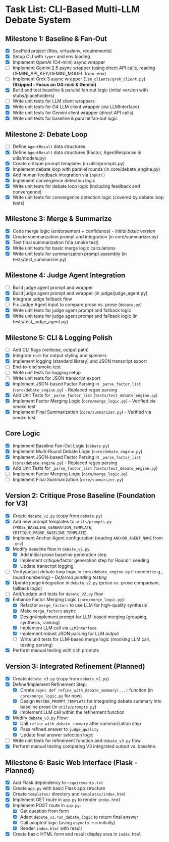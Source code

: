 # Task List: CLI-Based Multi-LLM Debate System

## Milestone 1: Baseline & Fan‑Out
- [x] Scaffold project (files, virtualenv, requirements)
- [x] Setup CLI with `typer` and env loading
- [x] Implement OpenAI (O4-mini) async wrapper
- [ ] Implement Gemini 2.5 async wrapper (using direct API calls, reading GEMINI_API_KEY/GEMINI_MODEL from .env)
- [ ] Implement Grok 3 async wrapper (`llm_clients/grok_client.py`) **(Skipped - Focus on O4-mini & Gemini)**
- [x] Build and test baseline & parallel fan‑out logic (initial version with stubs/placeholders)
- [ ] Write unit tests for LLM client wrappers
- [x] Write unit tests for O4 LLM client wrapper (via LLMInterface)
- [x] Write unit tests for Gemini client wrapper (direct API calls)
- [x] Write unit tests for baseline & parallel fan‑out logic

## Milestone 2: Debate Loop
- [ ] Define `AgentResult` data structures
- [x] Define `AgentResult` data structures (Factor, AgentResponse in utils/models.py)
- [x] Create critique prompt templates (in utils/prompts.py)
- [x] Implement debate loop with parallel rounds (in core/debate_engine.py)
- [x] Add human feedback integration via `input()`
- [x] Implement convergence detection logic
- [x] Write unit tests for debate loop logic (including feedback and convergence)
- [x] Write unit tests for convergence detection logic (covered by debate loop tests)

## Milestone 3: Merge & Summarize
- [x] Code merge logic (endorsement + confidence) - *Initial basic version*
- [x] Create summarization prompt and integration (in core/summarizer.py)
- [x] Test final summarization (Via smoke test)
- [x] Write unit tests for basic merge logic calculations
- [x] Write unit tests for summarization prompt assembly (in tests/test_summarizer.py)

## Milestone 4: Judge Agent Integration
- [ ] Build judge agent prompt and wrapper
- [x] Build judge agent prompt and wrapper (in judge/judge_agent.py)
- [x] Integrate judge fallback flow
- [ ] Fix Judge Agent input to compare prose vs. prose (`debate.py`)
- [x] Write unit tests for judge agent prompt and fallback logic
- [x] Write unit tests for judge agent prompt and fallback logic (in tests/test_judge_agent.py)

## Milestone 5: CLI & Logging Polish
- [ ] Add CLI flags (verbose, output path)
- [x] Integrate `rich` for output styling and spinners
- [x] Implement logging (standard library) and JSON transcript export
- [ ] End-to-end smoke test
- [ ] Write unit tests for logging setup
- [ ] Write unit tests for JSON transcript export
- [x] Implement JSON-based Factor Parsing in `_parse_factor_list` (`core/debate_engine.py`) - Replaced regex parsing
- [x] Add Unit Tests for `_parse_factor_list` (`tests/test_debate_engine.py`)
- [x] Implement Factor Merging Logic (`core/merge_logic.py`) - Verified via smoke test
- [x] Implement Final Summarization (`core/summarizer.py`) - Verified via smoke test

## Core Logic
- [x] Implement Baseline Fan-Out Logic (`debate.py`)
- [x] Implement Multi-Round Debate Logic (`core/debate_engine.py`)
- [x] Implement JSON-based Factor Parsing in `_parse_factor_list` (`core/debate_engine.py`) - Replaced regex parsing
- [x] Add Unit Tests for `_parse_factor_list` (`tests/test_debate_engine.py`)
- [ ] Implement Factor Merging Logic (`core/merge_logic.py`)
- [ ] Implement Final Summarization (`core/summarizer.py`)

## Version 2: Critique Prose Baseline (Foundation for V3)

- [x] Create `debate_v2.py` (copy from `debate.py`)
- [x] Add new prompt templates to `utils/prompts.py` (`PROSE_BASELINE_GENERATION_TEMPLATE`, `CRITIQUE_PROSE_BASELINE_TEMPLATE`)
- [x] Implement Anchor Agent configuration (reading `ANCHOR_AGENT_NAME` from `.env`)
- [x] Modify baseline flow in `debate_v2.py`:
    - [x] Add initial prose baseline generation step
    - [x] Implement critique/factor generation step for Round 1 seeding
    - [x] Update transcript logging
- [ ] Verify/adjust debate loop logic in `core/debate_engine.py` if needed (e.g., round numbering) - *Deferred pending testing*
- [x] Update judge integration in `debate_v2.py` (prose vs. prose comparison, fallback logic)
- [ ] Add/update unit tests for `debate_v2.py` flow
- [x] Enhance Factor Merging Logic (`core/merge_logic.py`):
    - [x] Refactor `merge_factors` to use LLM for high-quality synthesis
    - [x] Make `merge_factors` async
    - [x] Design/implement prompt for LLM-based merging (grouping, synthesis, ranking)
    - [x] Implement LLM call via `LLMInterface`
    - [x] Implement robust JSON parsing for LLM output
    - [ ] Write unit tests for LLM-based merge logic (mocking LLM call, testing parsing)
- [x] Perform manual testing with rich prompts

## Version 3: Integrated Refinement (Planned)

- [x] Create `debate_v3.py` (copy from `debate_v2.py`)
- [x] Define/Implement Refinement Step:
    - [x] Create `async def refine_with_debate_summary(...)` function (in `core/merge_logic.py` for now)
    - [x] Design `REFINE_PROMPT_TEMPLATE` for integrating debate summary into baseline prose (in `utils/prompts.py`)
    - [x] Implement LLM call within the refinement function
- [x] Modify `debate_v3.py` Flow:
    - [x] Call `refine_with_debate_summary` after summarization step
    - [x] Pass refined answer to `judge_quality`
    - [x] Update final answer selection logic
- [ ] Write unit tests for refinement function and `debate_v3.py` flow
- [x] Perform manual testing comparing V3 integrated output vs. baseline.

## Milestone 6: Basic Web Interface (Flask - Planned)

- [x] Add Flask dependency to `requirements.txt`
- [x] Create `app.py` with basic Flask app structure
- [x] Create `templates/` directory and `templates/index.html`
- [x] Implement GET route in `app.py` to render `index.html`
- [x] Implement POST route in `app.py`:
    - [x] Get question from form
    - [x] Adapt `debate_v3.run_debate_logic` to return final answer
    - [x] Call adapted logic (using `asyncio.run` initially)
    - [x] Render `index.html` with result
- [x] Create basic HTML form and result display area in `index.html`